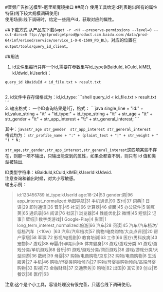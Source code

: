 #音频广告推送模型-厄里斯魔镜接口
##简介 
使用工具给定id列表跑出所有的属性特征(线下较大规模调研使用)<br>
使用场景:线下调研时，给定一些用户id，获取对应的属性。 

##下载方式
从产品库下载(`wget -r -nH --preserve-permissions --level=0 --cut-dirs=6 ftp://getprod:getprod@product.scm.baidu.com:/data/prod-64/inf/erised/service/service_1-0-0-1509_PD_BL`)，对应的位置在`output/tools/query_id_client`。
 
##用法 
1. id文件里每行只存一个id,需要在参数里写id_type(kBaiduId, kCuId, kIMEI, kUdwid, kUserId)： 
```shell
query_id kBaiduId < id_file.txt > result.txt
```
<br>
2. id文件中存存储格式为：id,id_type: 
```shell
query_id < id_file.txt > result.txt 
```
<br>
3. 输出格式： 
一个ID查询结果是1行，格式：
```java
single_line = "id:" + id_value_string + 
"\t" + "id_type:" + id_type_string + "\t" + str_age + "\t" +
 str_gender + "\t" + str_app_interest + 
 "\t" + str_general_interest;
```

其中：`javastr_age str_gender  str_app_interest str_general_interest` <br>格式均为：
`str_profile_name + ":" + (plaint_text + "|" + str_weight + " ") * N;`

`str_age,str_gender,str_app_interest,str_general_interest`这四项某些不存在，则那一项不输出，只输出能查到的属性，如果全都查不到，则只有 id 值和类型被输出.

ID类型字符串：kBaiduId,kCuId,kIMEI,kUserId kUdwid.<br>注意查询和输出时候，对大小写敏感。<br> 
输出示例： 
>id:123456789    id_type:kUserId age:18-24|53    gender:男|96    app_interest_normalized:地图导航|31 手机通讯|90 支付|37 词典|1 日语|29 即时通讯|36 音乐|45 社交|66 计算器|46 桌面|45 办公软件|5 豌豆荚|65 通讯录|64 阅读|76 社区|1 浏览器|54 性能优化|2 微博|45 短信|2 记事|1 壁纸|1 数字类游戏|1 Google-Play|4 影音|1 long_term_interest_normalized:旅游|66 汽车|28 阅读|45 汽车/汽车档次/低档汽车（<10w）|63 汽车/汽车档次|57 购物/电商购物/大众点评团|20 房产家居|58 军事|72 影视/电视剧|0 教育培训|63 工作|66 医疗/男科疾病|43 宠物|57 游戏|88 母婴/怀孕期间|65 体育健身|73 游戏/游戏分类|51 游戏/游戏分类/单机游戏|68 音乐|61 游戏/游戏分类/网页游戏|36 游戏/游戏分类/大型网游|36 数码|39 母婴|37 购物/电商购物/京东|32 购物/电商购物|8 生活服务|27 手机|46 购物/母婴类购物倾向|27 购物/母婴类购物倾向/高端母婴购物|33 影视|73 金融财经|37 交通票务|0 购物|82 出国|0 其它|89 创业|15 餐饮|38 医疗|63 

注意:这个是个小工具，容错处理没有很完善，只适合线下调研使用。 
